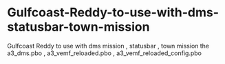 # Gulfcoast-Reddy-to-use-with-dms-statusbar-town-mission
Gulfcoast Reddy to use with dms mission , statusbar , town mission
the a3_dms.pbo , a3_vemf_reloaded.pbo , a3_vemf_reloaded_config.pbo 
